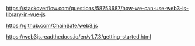 
https://stackoverflow.com/questions/58753687/how-we-can-use-web3-js-library-in-vue-js

https://github.com/ChainSafe/web3.js

https://web3js.readthedocs.io/en/v1.7.3/getting-started.html
